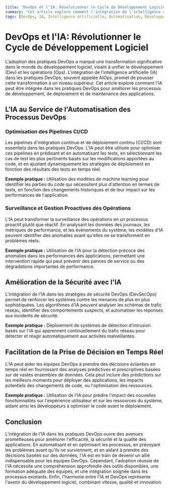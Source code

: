 ```yaml
title: "DevOps et l'IA: Révolutionner le Cycle de Développement Logiciel"
summary: "Cet article explore comment l'intégration de l'intelligence artificielle dans les pratiques DevOps transforme le cycle de développement logiciel, en accentuant l'efficacité, la précision et l'automatisation."
tags: [DevOps, IA, Intelligence Artificielle, Automatisation, Développement Logiciel]
```

# DevOps et l'IA: Révolutionner le Cycle de Développement Logiciel

L'adoption des pratiques DevOps a marqué une transformation significative dans le monde du développement logiciel, visant à unifier le développement (Dev) et les opérations (Ops). L'intégration de l'intelligence artificielle (IA) dans les pratiques DevOps, souvent appelée AIOps, promet de pousser cette transformation à un niveau supérieur. Cet article explore comment l'IA peut être intégrée dans les pratiques DevOps pour améliorer les processus de développement, de déploiement et de maintenance des applications.

## L'IA au Service de l'Automatisation des Processus DevOps

### Optimisation des Pipelines CI/CD

Les pipelines d'intégration continue et de déploiement continu (CI/CD) sont essentiels dans les pratiques DevOps. L'IA peut être utilisée pour optimiser ces pipelines en prédisant et en automatisant les tests, en sélectionnant les cas de test les plus pertinents basés sur les modifications apportées au code, et en ajustant dynamiquement les stratégies de déploiement en fonction des résultats des tests en temps réel.

**Exemple pratique :** Utilisation des modèles de machine learning pour identifier les parties du code qui nécessitent plus d'attention en termes de tests, en fonction des changements historiques et de leur impact sur les performances de l'application.

### Surveillance et Gestion Proactives des Opérations

L'IA peut transformer la surveillance des opérations en un processus proactif plutôt que réactif. En analysant les données des journaux, les métriques de performance, et les événements du système, les modèles d'IA peuvent identifier des anomalies avant qu'elles ne se transforment en problèmes réels.

**Exemple pratique :** Utilisation de l'IA pour la détection précoce des anomalies dans les performances des applications, permettant une intervention rapide qui peut prévenir des pannes de service ou des dégradations importantes de performance.

## Amélioration de la Sécurité avec l'IA

L'intégration de l'IA dans les stratégies de sécurité DevOps (DevSecOps) permet de renforcer les systèmes contre les menaces de plus en plus sophistiquées. Les algorithmes d'IA peuvent analyser les schémas de trafic réseau, identifier des comportements suspects, et automatiser les réponses aux incidents de sécurité.

**Exemple pratique :** Déploiement de systèmes de détection d'intrusion basés sur l'IA qui apprennent continuellement du trafic réseau pour détecter et réagir automatiquement aux activités malveillantes.

## Facilitation de la Prise de Décision en Temps Réel

L'IA peut aider les équipes DevOps à prendre des décisions éclairées en temps réel en fournissant des analyses prédictives et prescriptives basées sur de vastes ensembles de données. Cela peut inclure des prédictions sur les meilleurs moments pour déployer des applications, les impacts potentiels des changements de code, ou l'optimisation des ressources.

**Exemple pratique :** Utilisation de l'IA pour prédire l'impact des nouvelles fonctionnalités sur l'expérience utilisateur et sur les ressources du système, aidant ainsi les développeurs à optimiser le code avant le déploiement.

## Conclusion

L'intégration de l'IA dans les pratiques DevOps ouvre des avenues prometteuses pour améliorer l'efficacité, la sécurité et la qualité des applications. En automatisant et en optimisant les processus, en prévoyant les problèmes avant qu'ils ne surviennent, et en aidant à prendre des décisions basées sur des données, l'IA est en train de devenir un allié indispensable pour les équipes DevOps. Cependant, l'adoption réussie de l'IA nécessite une compréhension approfondie des outils disponibles, une formation adéquate des équipes, et une intégration soignée dans les processus existants. Enfin, l'harmonie entre l'IA et DevOps représente l'avenir du développement logiciel, combinant vitesse, qualité et innovation.